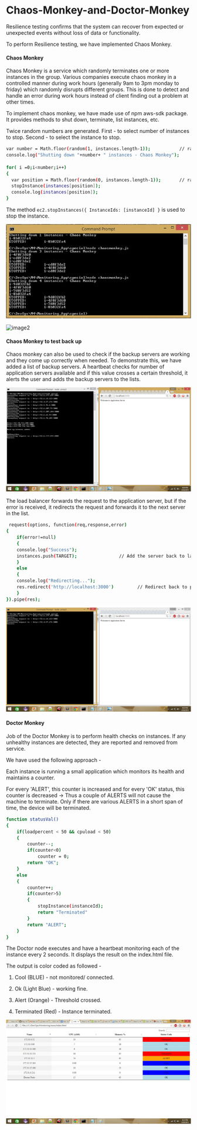 # Chaos-Monkey-and-Doctor-Monkey

Resilience testing confirms that the system can recover from expected or unexpected events without loss of data or functionality. 

To perform Resilience testing, we have implemented Chaos Monkey.

#### Chaos Monkey
Chaos Monkey is a service which randomly terminates one or more instances in the group. Various companies execute chaos monkey in a controlled manner during work hours (generally 9am to 3pm monday to friday) which randomly disrupts different groups. This is done to detect and handle an error during work hours instead of client finding out a problem at other times.

To implement chaos monkey, we have made use of npm aws-sdk package. It provides methods to shut down, terminate, list instances, etc. 

Twice random numbers are generated. First - to select number of instances to stop. Second - to select the instance to stop.

```sh
var number = Math.floor(random(1, instances.length-1));           // random number of instances to shut down
console.log("Shutting down "+number+ " instances - Chaos Monkey");

for( i =0;i<number;i++)
{
  var position = Math.floor(random(0, instances.length-1));       // random instance 
  stopInstance(instances[position]);
  console.log(instances[position]);
}
```

The method `ec2.stopInstances({ InstanceIds: [instanceId] }` is used to stop the instance.

![image1](/img/chaos2.JPG)

![image2](/img/chaosmonkey.jpg)

#### Chaos Monkey to test back up
Chaos monkey can also be used to check if the backup servers are working and they come up correctly when needed. To demonstrate this, we have added a list of backup servers. A heartbeat checks for number of application servers available and if this value crosses a certain threshold, it alerts the user and adds the backup servers to the lists.

![image3](/img/backup.png)

The load balancer forwards the request to the application server, but if the error is received, it redirects the request and forwards it to the next server in the list.

```sh
 request(options, function(req,response,error)
{
	if(error!=null)
	{
	console.log("Success");
	instances.push(TARGET);			       // Add the server back to last position in the list
	}
	else
	{
	console.log("Redirecting...");
	res.redirect('http://localhost:3000')         // Redirect back to proxy to be handles by next server.
	}
}).pipe(res);
```

![image4](/img/redirect.png)


#### Doctor Monkey
Job of the Doctor Monkey is to perform health checks on instances. If any unhealthy instances are detected, they are reported and removed from service.

We have used the following approach - 

Each instance is running a small application which monitors its health and maintains a counter.

For every 'ALERT', this counter is increased and for every 'OK' status, this counter is decreased -> Thus a couple of ALERTS will not cause the machine to terminate. Only if there are various ALERTS in a short span of time, the device will be terminated.

```sh
function statusVal() 
{
	if(loadpercent < 50 && cpuload < 50)
	{
		counter--;
		if(counter<0)
			counter = 0;
		return "OK";
	}
	else
	{
		counter++;
		if(counter>5)
		{
			stopInstance(instanceId);
			return "Terminated"
		}
		return "ALERT";
	}
}

```

The Doctor node executes and have a heartbeat monitoring each of the instance every 2 seconds. It displays the result on the index.html file.

The output is color coded as followed -

1. Cool (BLUE) - not monitored/ connected.

2. Ok (Light Blue) - working fine.

3. Alert (Orange) - Threshold crossed.

4. Terminated (Red) - Instance terminated.


![image5](/img/doctor.jpg)

